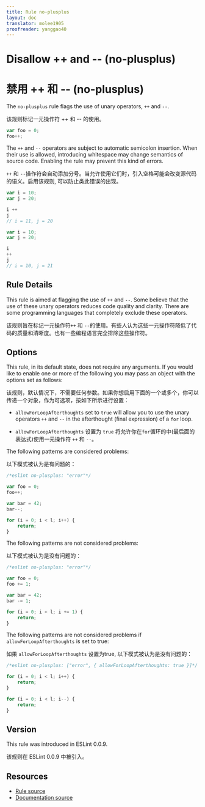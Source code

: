```yaml
---
title: Rule no-plusplus
layout: doc
translator: molee1905
proofreader: yanggao40
---
```

<!-- Note: No pull requests accepted for this file. See README.md in the root directory for details. -->

# Disallow ++ and -- (no-plusplus)

# 禁用 ++ 和 -- (no-plusplus)

The `no-plusplus` rule flags the use of unary operators, `++` and `--`.

该规则标记一元操作符 ++ 和 -- 的使用。

```js
var foo = 0;
foo++;
```

The `++` and `--` operators are subject to automatic semicolon insertion. When their use is allowed, introducing whitespace may change semantics of source code. Enabling the rule may prevent this kind of errors.

`++` 和 `--`操作符会自动添加分号。当允许使用它们时，引入空格可能会改变源代码的语义。启用该规则, 可以防止类此错误的出现。

```js
var i = 10;
var j = 20;

i ++
j
// i = 11, j = 20
```

```js
var i = 10;
var j = 20;

i
++
j
// i = 10, j = 21
```

## Rule Details

This rule is aimed at flagging the use of `++` and `--`. Some believe that the use of these unary operators reduces code quality and clarity. There are some programming languages that completely exclude these operators.

该规则旨在标记一元操作符`++` 和 `--`的使用。有些人认为这些一元操作符降低了代码的质量和清晰度。也有一些编程语言完全排除这些操作符。

## Options

This rule, in its default state, does not require any arguments. If you would like to enable one or more of the following you may pass an object with the options set as follows:

该规则，默认情况下，不需要任何参数。如果你想启用下面的一个或多个，你可以传递一个对象，作为可选项，按如下所示进行设置：
 
* `allowForLoopAfterthoughts` set to `true` will allow you to use the unary operators `++` and `--` in the afterthought (final expression) of a `for` loop.

* `allowForLoopAfterthoughts` 设置为 `true` 将允许你在`for`循环的中(最后面的表达式)使用一元操作符 `++` 和 `--`。

The following patterns are considered problems:

以下模式被认为是有问题的：

```js
/*eslint no-plusplus: "error"*/

var foo = 0;
foo++;

var bar = 42;
bar--;

for (i = 0; i < l; i++) {
    return;
}
```

The following patterns are not considered problems:

以下模式被认为是没有问题的：

```js
/*eslint no-plusplus: "error"*/

var foo = 0;
foo += 1;

var bar = 42;
bar -= 1;

for (i = 0; i < l; i += 1) {
    return;
}
```

The following patterns are not considered problems if `allowForLoopAfterthoughts` is set to true:

如果 `allowForLoopAfterthoughts` 设置为true, 以下模式被认为是没有问题的：

```js
/*eslint no-plusplus: ["error", { allowForLoopAfterthoughts: true }]*/

for (i = 0; i < l; i++) {
    return;
}

for (i = 0; i < l; i--) {
    return;
}
```

## Version

This rule was introduced in ESLint 0.0.9.

该规则在 ESLint 0.0.9 中被引入。

## Resources

* [Rule source](https://github.com/eslint/eslint/tree/master/lib/rules/no-plusplus.js)
* [Documentation source](https://github.com/eslint/eslint/tree/master/docs/rules/no-plusplus.md)
